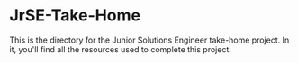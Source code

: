 # JrSE-Take-Home

This is the directory for the Junior Solutions Engineer take-home project. In it, you'll find all the resources used to complete this project. 
